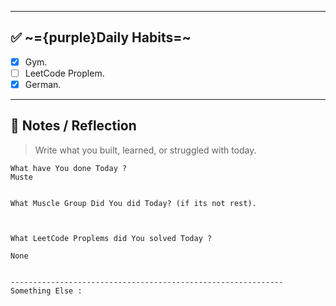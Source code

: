 ********
## ✅ ~={purple}Daily Habits=~
- [x]  Gym.
- [ ]  LeetCode Proplem.
- [x]  German.

---

## 🧠 Notes / Reflection

> Write what you built, learned, or struggled with today.

```
What have You done Today ?
Muste


What Muscle Group Did You did Today? (if its not rest).



What LeetCode Proplems did You solved Today ?

None


-------------------------------------------------------------
Something Else :


```

